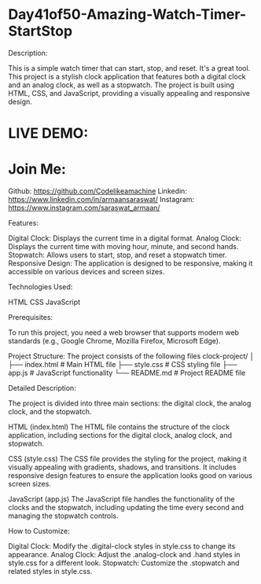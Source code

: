 # Day41of50-Amazing-Watch-Timer-StartStop
Description:

This is a simple watch timer that can start, stop, and reset. It's a great tool.
This project is a stylish clock application that features both a digital clock and an analog clock, as well as a stopwatch. The project is built using HTML, CSS, and JavaScript, providing a visually appealing and responsive design.

# LIVE DEMO: 

# Join Me:
Github: https://github.com/Codelikeamachine
Linkedin: https://www.linkedin.com/in/armaansaraswat/
Instagram: https://www.instagram.com/saraswat_armaan/

Features:

Digital Clock: Displays the current time in a digital format.
Analog Clock: Displays the current time with moving hour, minute, and second hands.
Stopwatch: Allows users to start, stop, and reset a stopwatch timer.
Responsive Design: The application is designed to be responsive, making it accessible on various devices and screen sizes.

Technologies Used:

HTML
CSS
JavaScript

Prerequisites:

To run this project, you need a web browser that supports modern web standards (e.g., Google Chrome, Mozilla Firefox, Microsoft Edge).

Project Structure:
The project consists of the following files
clock-project/
│
├── index.html          # Main HTML file
├── style.css           # CSS styling file
├── app.js              # JavaScript functionality
└── README.md           # Project README file

Detailed Description:

The project is divided into three main sections: the digital clock, the analog clock, and the stopwatch.

HTML (index.html)
The HTML file contains the structure of the clock application, including sections for the digital clock, analog clock, and stopwatch.

CSS (style.css)
The CSS file provides the styling for the project, making it visually appealing with gradients, shadows, and transitions. It includes responsive design features to ensure the application looks good on various screen sizes.

JavaScript (app.js)
The JavaScript file handles the functionality of the clocks and the stopwatch, including updating the time every second and managing the stopwatch controls.

How to Customize:

Digital Clock: Modify the .digital-clock styles in style.css to change its appearance.
Analog Clock: Adjust the .analog-clock and .hand styles in style.css for a different look.
Stopwatch: Customize the .stopwatch and related styles in style.css.